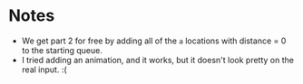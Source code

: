 # Notes

* We get part 2 for free by adding all of the `a` locations with distance = 0 to the starting queue.
* I tried adding an animation, and it works, but it doesn't look pretty on the real input. :(